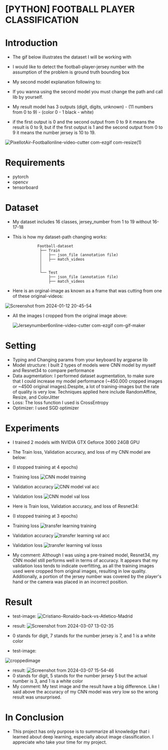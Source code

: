 # [PYTHON] FOOTBALL PLAYER CLASSIFICATION

# Introduction
- The gif below illustrates the dataset I will be working with
- I would like to detect the football-player-jersey number with the assumption of the problem is ground truth bounding box

- My second model explanation following to:

- If you wanna using the second model you must change the path and call lib by yourself.
- My result model has 3 outputs (digit, digits, unknown) - (11 numbers from 0 to 9) - (color 0 - 1 black - white)
- if the first output is 0 and the second output from 0 to 9 it means the result is 0 to 9, but if the first output is 1 and the second output from 0 to 9 it means the number jersey is 10 to 19.

![PixellotAir-Footballonline-video-cutter com-ezgif com-resize(1)](https://github.com/TranThanhTuan2509/football-player-classification/assets/119112296/4cad3d45-8b67-462b-a9c0-fd924cddc50c)

# Requirements
- pytorch
- opencv
- tensorboard

# Dataset
- My dataset includes 16 classes, jersey_number from 1 to 19 without 16-17-18
- This is how my dataset-path changing works:

                 Football-dataset
                  ├── Train
                  │   ├── json_file (annotation file)  
                  │   ├── match_videos
                  │
                  │
                  └── Test
                      ├── json_file (annotation file) 
                      ├── match_videos

- Here is an orginal-image as known as a frame that was cutting from one of these original-videos:

![Screenshot from 2024-01-12 20-45-54](https://github.com/TranThanhTuan2509/football-player-classification/assets/119112296/6ad6cf7c-921b-44eb-8135-d197e4a81245)

- All the images I cropped from the original image above:

     ![Jerseynumber6online-video-cutter com-ezgif com-gif-maker](https://github.com/TranThanhTuan2509/football-player-classification/assets/119112296/b98c3b0e-8b0c-4353-8d79-a6b1dd75790d)

# Setting
- Typing and Changing params from your keyboard by argparse lib
- Model structure: I built 2 types of models were CNN model by myself and Resnet34 to compare performance
- Data augmentation: I performed dataset augmentation, to make sure that I could increase my model performance (~450.000 cropped images or ~4500 original images).Despite, a lot of training-images but the rate of quality is very low. Techniques applied here include RandomAffine, Resize, and ColorJitter
- Loss: The loss function I used is CrossEntropy
- Optimizer: I used SGD optimizer

# Experiments
- I trained 2 models with NVIDIA GTX Geforce 3060 24GB GPU
- The Train loss, Validation accuracy, and loss of my CNN model are below:
- (I stopped training at 4 epochs)
- Training loss
![CNN model training](https://github.com/TranThanhTuan2509/football-player-classification/assets/119112296/179965fd-b36e-484d-9d66-01b30945f9db)
- Validation accuracy
![CNN model val acc](https://github.com/TranThanhTuan2509/football-player-classification/assets/119112296/75230d66-ddb7-4494-aa54-277f1d0b18c5)
- Validation loss
![CNN model val loss](https://github.com/TranThanhTuan2509/football-player-classification/assets/119112296/65cb43bb-b399-4f7b-8562-3aa05a6c7753)

- Here is Train loss, Validation accuracy, and loss of Resnet34:
- (I stopped training at 3 epochs)
- Training loss
![transfer learning training](https://github.com/TranThanhTuan2509/football-player-classification/assets/119112296/02603321-fdb6-42f3-b39e-bf9953f727c3)
- Validation accuracy
![transfer learning val acc](https://github.com/TranThanhTuan2509/football-player-classification/assets/119112296/3cfef884-c75b-49c8-8202-e4cdf69b6dbd)
- Validation loss
![transfer learning val losss](https://github.com/TranThanhTuan2509/football-player-classification/assets/119112296/ebd2ac1e-d029-4e8a-9623-f3f438a5f002)

- My comment: Although I was using a pre-trained model, Resnet34, my CNN model still performs well in terms of accuracy. It appears that my validation loss tends to indicate overfitting, as all the training images used were cropped from original images, resulting in low quality. Additionally, a portion of the jersey number was covered by the player's hand or the camera was placed in an incorrect position.

# Result
- test-image:
![Cristiano-Ronaldo-back-vs-Atletico-Madrid](https://github.com/TranThanhTuan2509/football-player-classification/assets/119112296/53bb1f10-9b27-4698-8a80-6434fa883300)

- result:
![Screenshot from 2024-03-07 13-02-35](https://github.com/TranThanhTuan2509/football-player-classification/assets/119112296/f91cd8bf-0ac4-4194-abb0-bbd20dae276a)
- 0 stands for digit, 7 stands for the number jersey is 7, and 1 is a white color
- test-image:

![croppedimage](https://github.com/TranThanhTuan2509/football-player-classification/assets/119112296/b92f3be8-a2e1-4777-a153-5c1654329bb7)

- result:
![Screenshot from 2024-03-07 15-54-46](https://github.com/TranThanhTuan2509/football-player-classification/assets/119112296/5374af9b-987c-4fdf-93dc-ce863cc21d3e)
- 0 stands for digit, 5 stands for the number jersey 5 but the actual number is 3, and 1 is a white color
- My comment: My test image and the result have a big difference. Like I said above the accuracy of my CNN model was very low so the wrong result was unsurprised.

# In Conclusion

- This project has only purpose is to summarize all knowledge that i learned about deep learning, especially about image classification. I appreciate who take your time for my project.


